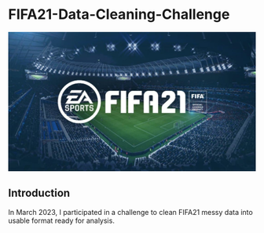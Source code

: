 # FIFA21-Data-Cleaning-Challenge

![alt text](https://github.com/abdulsharun/FIFA21-Data-Cleaning-Challenge/blob/main/FIFA21-LOGO-1080x609.jpg)

## Introduction

In March 2023, I participated in a challenge to clean FIFA21 messy data into usable format ready for analysis.
